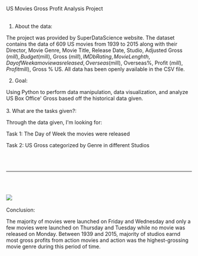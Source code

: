 US Movies Gross Profit Analysis Project
<br>
<br>
1. About the data: 

The project was provided by SuperDataScience website. The dataset contains the data of 609 US movies from 1939 to 2015 along with their Director, Movie Genre,	Movie Title, Release Date, Studio,	Adjusted Gross ($mill),	Budget ($mill),	Gross ($mill),	IMDb Rating, Movie Lenghth,  Day of Week a movie was released, Overseas ($mill),	Overseas%,	Profit ($mill),	Profit%,	Runtime (min),	US ($mill),	Gross % US. All data has been  openly available in the CSV file.

2. Goal: 

Using Python to perform data manipulation, data visualization, and analyze US Box Office' Gross based off the historical data given.
<br>
<br>
3. What are the tasks given?: 

Through the data given, I'm looking for:

Task 1: The Day of Week the movies were released

Task 2: US Gross categorized by Genre in different Studios

<br>
<br>

<hr>

<br>
<br>

![](img/data1.png)
<br>
<br>
Conclusion:

The majority of movies were launched on Friday and Wednesday and only a few movies were launched on Thursday and Tuesday while no movie was released on Monday. Between 1939 and 2015, majority of studios earnd most gross profits from action movies and action was the highest-grossing movie genre during this period of time.
